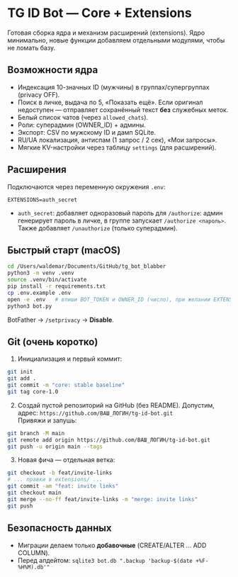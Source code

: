 
# TG ID Bot — Core + Extensions

Готовая сборка ядра и механизм расширений (extensions). Ядро минимально, новые функции добавляем отдельными модулями, чтобы не ломать базу.

## Возможности ядра
- Индексация 10-значных ID (мужчины) в группах/супергруппах (privacy OFF).
- Поиск в личке, выдача по 5, «Показать ещё». Если оригинал недоступен — отправляет сохранённый текст **без** служебных меток.
- Белый список чатов (через `allowed_chats`).
- Роли: суперадмин (OWNER_ID) + админы.
- Экспорт: CSV по мужскому ID и дамп SQLite.
- RU/UA локализация, антиспам (1 запрос / 2 сек), «Мои запросы».
- Мягкие KV-настройки через таблицу `settings` (для расширений).

## Расширения
Подключаются через переменную окружения `.env`:
```
EXTENSIONS=auth_secret
```
- `auth_secret`: добавляет одноразовый пароль для `/authorize`: админ генерирует пароль в личке, в группе запускает `/authorize <пароль>`. Также добавляет `/unauthorize` (только суперадмин).

## Быстрый старт (macOS)
```bash
cd /Users/waldemar/Documents/GitHub/tg_bot_blabber
python3 -m venv .venv
source .venv/bin/activate
pip install -r requirements.txt
cp .env.example .env
open -e .env   # впиши BOT_TOKEN и OWNER_ID (число), при желании EXTENSIONS=auth_secret
python3 bot.py
```
BotFather → `/setprivacy` → **Disable**.

## Git (очень коротко)
1. Инициализация и первый коммит:
```bash
git init
git add .
git commit -m "core: stable baseline"
git tag core-1.0
```
2. Создай пустой репозиторий на GitHub (без README). Допустим, адрес: `https://github.com/ВАШ_ЛОГИН/tg-id-bot.git`  
   Привяжи и запушь:
```bash
git branch -M main
git remote add origin https://github.com/ВАШ_ЛОГИН/tg-id-bot.git
git push -u origin main --tags
```
3. Новая фича — отдельная ветка:
```bash
git checkout -b feat/invite-links
# ... правки в extensions/ ...
git commit -am "feat: invite links"
git checkout main
git merge --no-ff feat/invite-links -m "merge: invite links"
git push
```

## Безопасность данных
- Миграции делаем только **добавочные** (CREATE/ALTER ... ADD COLUMN).
- Перед апдейтом: `sqlite3 bot.db ".backup 'backup-$(date +%F-%H%M).db'"`

